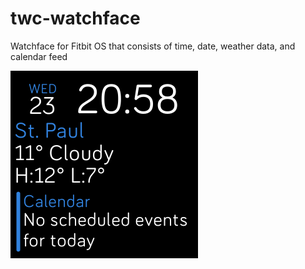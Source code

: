 # twc-watchface

Watchface for Fitbit OS that consists of time, date, weather data, and calendar feed

![alt text](/docs/screenshot.png 'Logo Title Text 1')
